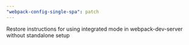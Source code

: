 ```yaml
---
"webpack-config-single-spa": patch
---
```


Restore instructions for using integrated mode in webpack-dev-server without standalone setup
